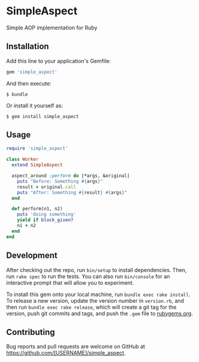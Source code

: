 # SimpleAspect

Simple AOP implementation for Ruby

## Installation

Add this line to your application's Gemfile:

```ruby
gem 'simple_aspect'
```

And then execute:

    $ bundle

Or install it yourself as:

    $ gem install simple_aspect

## Usage

```ruby
require 'simple_aspect'

class Worker
  extend SimpleAspect

  aspect_around :perform do |*args, &original|
    puts "Before: Something #{args}"
    result = original.call
    puts "After: Something #{result} #{args}"
  end

  def perform(n1, n2)
    puts 'doing something'
    yield if block_given?
    n1 + n2
  end
end
```

## Development

After checking out the repo, run `bin/setup` to install dependencies. Then, run `rake spec` to run the tests. You can also run `bin/console` for an interactive prompt that will allow you to experiment.

To install this gem onto your local machine, run `bundle exec rake install`. To release a new version, update the version number in `version.rb`, and then run `bundle exec rake release`, which will create a git tag for the version, push git commits and tags, and push the `.gem` file to [rubygems.org](https://rubygems.org).

## Contributing

Bug reports and pull requests are welcome on GitHub at https://github.com/[USERNAME]/simple_aspect.

